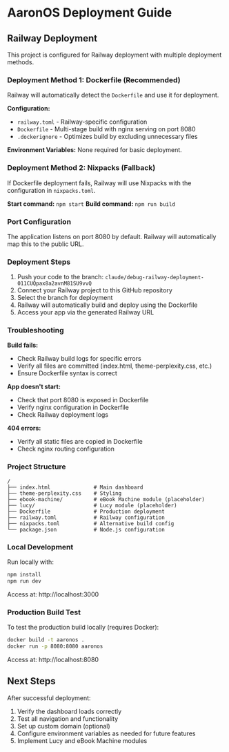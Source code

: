 # AaronOS Deployment Guide

## Railway Deployment

This project is configured for Railway deployment with multiple deployment methods.

### Deployment Method 1: Dockerfile (Recommended)

Railway will automatically detect the `Dockerfile` and use it for deployment.

**Configuration:**
- `railway.toml` - Railway-specific configuration
- `Dockerfile` - Multi-stage build with nginx serving on port 8080
- `.dockerignore` - Optimizes build by excluding unnecessary files

**Environment Variables:**
None required for basic deployment.

### Deployment Method 2: Nixpacks (Fallback)

If Dockerfile deployment fails, Railway will use Nixpacks with the configuration in `nixpacks.toml`.

**Start command:** `npm start`
**Build command:** `npm run build`

### Port Configuration

The application listens on port 8080 by default. Railway will automatically map this to the public URL.

### Deployment Steps

1. Push your code to the branch: `claude/debug-railway-deployment-011CUQpax8a2avnM81SU9vvQ`
2. Connect your Railway project to this GitHub repository
3. Select the branch for deployment
4. Railway will automatically build and deploy using the Dockerfile
5. Access your app via the generated Railway URL

### Troubleshooting

**Build fails:**
- Check Railway build logs for specific errors
- Verify all files are committed (index.html, theme-perplexity.css, etc.)
- Ensure Dockerfile syntax is correct

**App doesn't start:**
- Check that port 8080 is exposed in Dockerfile
- Verify nginx configuration in Dockerfile
- Check Railway deployment logs

**404 errors:**
- Verify all static files are copied in Dockerfile
- Check nginx routing configuration

### Project Structure

```
/
├── index.html              # Main dashboard
├── theme-perplexity.css    # Styling
├── ebook-machine/          # eBook Machine module (placeholder)
├── lucy/                   # Lucy module (placeholder)
├── Dockerfile              # Production deployment
├── railway.toml            # Railway configuration
├── nixpacks.toml           # Alternative build config
└── package.json            # Node.js configuration
```

### Local Development

Run locally with:
```bash
npm install
npm run dev
```

Access at: http://localhost:3000

### Production Build Test

To test the production build locally (requires Docker):
```bash
docker build -t aaronos .
docker run -p 8080:8080 aaronos
```

Access at: http://localhost:8080

## Next Steps

After successful deployment:

1. Verify the dashboard loads correctly
2. Test all navigation and functionality
3. Set up custom domain (optional)
4. Configure environment variables as needed for future features
5. Implement Lucy and eBook Machine modules
